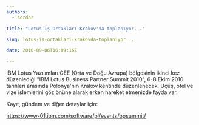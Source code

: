 ```yaml
---
authors:
  - serdar

title: "Lotus İş Ortakları Krakov'da toplanıyor..."

slug: lotus-is-ortaklari-krakovda-toplaniyor...

date: 2010-09-06T16:09:16Z

---
```


IBM Lotus Yazılımları CEE (Orta ve Doğu Avrupa) bölgesinin ikinci kez düzenlediği "IBM Lotus Business Partner Summit 2010", 6-8 Ekim 2010 tarihleri arasında Polonya'nın Krakov kentinde düzenlenecek. Uçuş, otel ve vize işlemlerini göz önüne alarak erken hareket etmenizde fayda var.
<!-- more -->
Kayıt, gündem ve diğer detaylar için:

<https://www-01.ibm.com/software/pl/events/bpsummit/>
